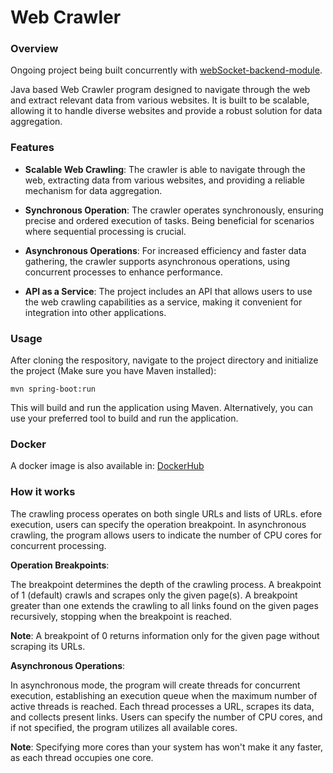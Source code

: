 # Web Crawler
### Overview
Ongoing project being built concurrently with [webSocket-backend-module](https://github.com/rafaeltxc/webSocket-backend-module).

Java based Web Crawler program designed to navigate through the web and extract relevant data from various websites. It is built to be scalable, allowing it to handle diverse websites and provide a robust solution for data aggregation.

### Features
 - **Scalable Web Crawling**: The crawler is able to navigate through the web, extracting data from various websites, and providing a reliable mechanism for data aggregation.
 
 - **Synchronous Operation**: The crawler operates synchronously, ensuring precise and ordered execution of tasks. Being beneficial for scenarios where sequential processing is crucial.
 
 - **Asynchronous Operations**: For increased efficiency and faster data gathering, the crawler supports asynchronous operations, using concurrent processes to enhance performance.
 
 - **API as a Service**: The project includes an API that allows users to use the web crawling capabilities as a service, making it convenient for integration into other applications.

### Usage

After cloning the respository, navigate to the project directory and initialize the project (Make sure you have Maven installed):
```console
mvn spring-boot:run
```

This will build and run the application using Maven. Alternatively, you can use your preferred tool to build and run the application.

### Docker

A docker image is also available in: [DockerHub](https://hub.docker.com/repository/docker/rtxct/crawler)

### How it works

The crawling process operates on both single URLs and lists of URLs. efore execution, users can specify the operation breakpoint. In asynchronous crawling, the program allows users to indicate the number of CPU cores for concurrent processing.


**Operation Breakpoints**:

The breakpoint determines the depth of the crawling process. A breakpoint of 1 (default) crawls and scrapes only the given page(s). A breakpoint greater than one extends the crawling to all links found on the given pages recursively, stopping when the breakpoint is reached.

**Note**: A breakpoint of 0 returns information only for the given page without scraping its URLs.


**Asynchronous Operations**:

In asynchronous mode, the program will create threads for concurrent execution, establishing an execution queue when the maximum number of active threads is reached. Each thread processes a URL, scrapes its data, and collects present links. Users can specify the number of CPU cores, and if not specified, the program utilizes all available cores.

**Note**: Specifying more cores than your system has won't make it any faster, as each thread occupies one core.
